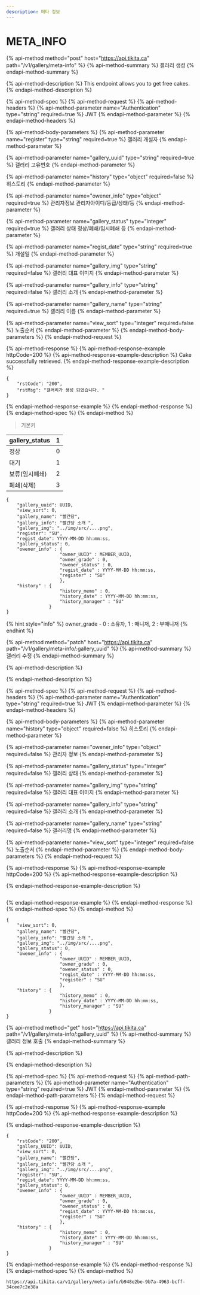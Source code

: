 ```yaml
---
description: 메타 정보
---
```


# META\_INFO

{% api-method method="post" host="https://api.tikita.ca" path="/v1/gallery/meta-info" %}
{% api-method-summary %}
갤러리 생성 
{% endapi-method-summary %}

{% api-method-description %}
This endpoint allows you to get free cakes.
{% endapi-method-description %}

{% api-method-spec %}
{% api-method-request %}
{% api-method-headers %}
{% api-method-parameter name="Authentication" type="string" required=true %}
JWT
{% endapi-method-parameter %}
{% endapi-method-headers %}

{% api-method-body-parameters %}
{% api-method-parameter name="register" type="string" required=true %}
갤러리 개설자 
{% endapi-method-parameter %}

{% api-method-parameter name="gallery\_uuid" type="string" required=true %}
갤러리 고유번호 
{% endapi-method-parameter %}

{% api-method-parameter name="history" type="object" required=false %}
히스토리 
{% endapi-method-parameter %}

{% api-method-parameter name="owener\_info" type="object" required=true %}
관리자정보 관리자아이디/등급/상태/등
{% endapi-method-parameter %}

{% api-method-parameter name="gallery\_status" type="integer" required=true %}
갤러리 상태 정상/폐쇄/임시폐쇄 등 
{% endapi-method-parameter %}

{% api-method-parameter name="regist\_date" type="string" required=true %}
개설일 
{% endapi-method-parameter %}

{% api-method-parameter name="gallery\_img" type="string" required=false %}
갤러리 대표 이미지 
{% endapi-method-parameter %}

{% api-method-parameter name="gallery\_info" type="string" required=false %}
갤러리 소개 
{% endapi-method-parameter %}

{% api-method-parameter name="gallery\_name" type="string" required=true %}
갤러리 이름 
{% endapi-method-parameter %}

{% api-method-parameter name="view\_sort" type="integer" required=false %}
노출순서 
{% endapi-method-parameter %}
{% endapi-method-body-parameters %}
{% endapi-method-request %}

{% api-method-response %}
{% api-method-response-example httpCode=200 %}
{% api-method-response-example-description %}
Cake successfully retrieved.
{% endapi-method-response-example-description %}

```
{
    "rstCode": "200",
    "rstMsg": "갤러리가 생성 되었습니다. "
}
```
{% endapi-method-response-example %}
{% endapi-method-response %}
{% endapi-method-spec %}
{% endapi-method %}

> 기본키

| gallery\_status | 1 |
| :--- | :--- |
| 정상  | 0 |
| 대기  | 1 |
| 보류\(임시폐쇄\)  | 2 |
| 폐쇄\(삭제\) | 3 |

```text
{
    "gallery_uuid": UUID,
    "view_sort": 0,
    "gallery_name": "빨간당",
    "gallery_info": "빨간당 소개 ",
    "gallery_img": "../img/src/....png",
    "register": "SU",
    "regist_date": YYYY-MM-DD hh:mm:ss,
    "gallery_status": 0,
    "owener_info" : {
                    "owner_UUID" : MEMBER_UUID,
                    "owner_grade" : 0,
                    "owener_status" : 0,
                    "regist_date" : YYYY-MM-DD hh:mm:ss,
                    "register" : "SU"
                    },
    "history" : {
                    "history_memo" : 0,
                    "history_date" : YYYY-MM-DD hh:mm:ss,
                    "history_manager" : "SU"
                }
}
```

{% hint style="info" %}
owner\_grade - 0 : 소유자, 1 : 매니저, 2 : 부매니저 
{% endhint %}

{% api-method method="patch" host="https://api.tikita.ca" path="/v1/gallery/meta-info/:gallery\_uuid" %}
{% api-method-summary %}
갤러리 수정 
{% endapi-method-summary %}

{% api-method-description %}

{% endapi-method-description %}

{% api-method-spec %}
{% api-method-request %}
{% api-method-headers %}
{% api-method-parameter name="Authentication" type="string" required=true %}
JWT
{% endapi-method-parameter %}
{% endapi-method-headers %}

{% api-method-body-parameters %}
{% api-method-parameter name="history" type="object" required=false %}
히스토리 
{% endapi-method-parameter %}

{% api-method-parameter name="owener\_info" type="object" required=false %}
관리자 정보 
{% endapi-method-parameter %}

{% api-method-parameter name="gallery\_status" type="integer" required=false %}
갤러리 상태 
{% endapi-method-parameter %}

{% api-method-parameter name="gallery\_img" type="string" required=false %}
갤러리 대표 이미지 
{% endapi-method-parameter %}

{% api-method-parameter name="gallery\_info" type="string" required=false %}
갤러리 소개 
{% endapi-method-parameter %}

{% api-method-parameter name="gallery\_name" type="string" required=false %}
갤러리명 
{% endapi-method-parameter %}

{% api-method-parameter name="view\_sort" type="integer" required=false %}
노출순서 
{% endapi-method-parameter %}
{% endapi-method-body-parameters %}
{% endapi-method-request %}

{% api-method-response %}
{% api-method-response-example httpCode=200 %}
{% api-method-response-example-description %}

{% endapi-method-response-example-description %}

```

```
{% endapi-method-response-example %}
{% endapi-method-response %}
{% endapi-method-spec %}
{% endapi-method %}

```text
{
    "view_sort": 0,
    "gallery_name": "빨간당",
    "gallery_info": "빨간당 소개 ",
    "gallery_img": "../img/src/....png",
    "gallery_status": 0,
    "owener_info" : {
                    "owner_UUID" : MEMBER_UUID,
                    "owner_grade" : 0,
                    "owener_status" : 0,
                    "regist_date" : YYYY-MM-DD hh:mm:ss,
                    "register" : "SU"
                    },
    "history" : {
                    "history_memo" : 0,
                    "history_date" : YYYY-MM-DD hh:mm:ss,
                    "history_manager" : "SU"
                }
}
```

{% api-method method="get" host="https://api.tikita.ca" path="/v1/gallery/meta-info/:gallery\_uuid" %}
{% api-method-summary %}
갤러리 정보 호출 
{% endapi-method-summary %}

{% api-method-description %}

{% endapi-method-description %}

{% api-method-spec %}
{% api-method-request %}
{% api-method-path-parameters %}
{% api-method-parameter name="Authentication" type="string" required=true %}
JWT
{% endapi-method-parameter %}
{% endapi-method-path-parameters %}
{% endapi-method-request %}

{% api-method-response %}
{% api-method-response-example httpCode=200 %}
{% api-method-response-example-description %}

{% endapi-method-response-example-description %}

```
{
    "rstCode": "200",
    "gallery_UUID": UUID,
    "view_sort": 0,
    "gallery_name": "빨간당",
    "gallery_info": "빨간당 소개 ",
    "gallery_img": "../img/src/....png",
    "register": "SU",
    "regist_date": YYYY-MM-DD hh:mm:ss,
    "gallery_status": 0,
    "owener_info" : {
                    "owner_UUID" : MEMBER_UUID,
                    "owner_grade" : 0,
                    "owener_status" : 0,
                    "regist_date" : YYYY-MM-DD hh:mm:ss,
                    "register" : "SU"
                    },
    "history" : {
                    "history_memo" : 0,
                    "history_date" : YYYY-MM-DD hh:mm:ss,
                    "history_manager" : "SU"
                }
}
```
{% endapi-method-response-example %}
{% endapi-method-response %}
{% endapi-method-spec %}
{% endapi-method %}

```text
https://api.tikita.ca/v1/gallery/meta-info/b948e2be-9b7a-4963-bcff-34cee7c2e38a
```



